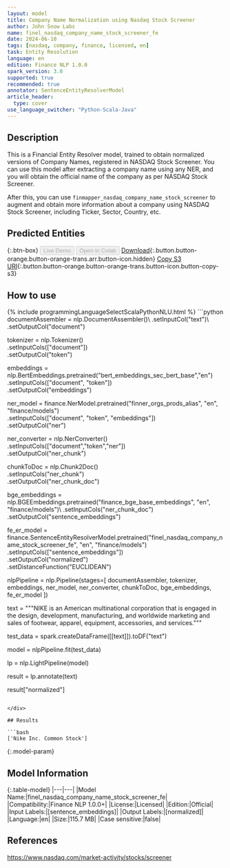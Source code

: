 ```yaml
---
layout: model
title: Company Name Normalization using Nasdaq Stock Screener
author: John Snow Labs
name: finel_nasdaq_company_name_stock_screener_fe
date: 2024-06-10
tags: [nasdaq, company, finance, licensed, en]
task: Entity Resolution
language: en
edition: Finance NLP 1.0.0
spark_version: 3.0
supported: true
recommended: true
annotator: SentenceEntityResolverModel
article_header:
  type: cover
use_language_switcher: "Python-Scala-Java"
---
```


## Description

This is a Financial Entity Resolver model, trained to obtain normalized versions of Company Names, registered in NASDAQ Stock Screener. You can use this model after extracting a company name using any NER, and you will obtain the official name of the company as per NASDAQ Stock Screener.

After this, you can use `finmapper_nasdaq_company_name_stock_screener` to augment and obtain more information about a company using NASDAQ Stock Screener, including Ticker, Sector, Country, etc.

## Predicted Entities



{:.btn-box}
<button class="button button-orange" disabled>Live Demo</button>
<button class="button button-orange" disabled>Open in Colab</button>
[Download](https://s3.amazonaws.com/auxdata.johnsnowlabs.com/finance/models/finel_nasdaq_company_name_stock_screener_fe_en_1.0.0_3.0_1718021800356.zip){:.button.button-orange.button-orange-trans.arr.button-icon.hidden}
[Copy S3 URI](s3://auxdata.johnsnowlabs.com/finance/models/finel_nasdaq_company_name_stock_screener_fe_en_1.0.0_3.0_1718021800356.zip){:.button.button-orange.button-orange-trans.button-icon.button-copy-s3}

## How to use



<div class="tabs-box" markdown="1">
{% include programmingLanguageSelectScalaPythonNLU.html %}
```python
documentAssembler = nlp.DocumentAssembler()\
    .setInputCol("text")\
    .setOutputCol("document")

tokenizer = nlp.Tokenizer()\
    .setInputCols(["document"])\
    .setOutputCol("token")

embeddings = nlp.BertEmbeddings.pretrained("bert_embeddings_sec_bert_base","en") \
    .setInputCols(["document", "token"]) \
    .setOutputCol("embeddings")

ner_model = finance.NerModel.pretrained("finner_orgs_prods_alias", "en", "finance/models")\
    .setInputCols(["document", "token", "embeddings"])\
    .setOutputCol("ner")

ner_converter = nlp.NerConverter()\
    .setInputCols(["document","token","ner"])\
    .setOutputCol("ner_chunk")

chunkToDoc = nlp.Chunk2Doc()\
    .setInputCols("ner_chunk")\
    .setOutputCol("ner_chunk_doc")

bge_embeddings = nlp.BGEEmbeddings.pretrained("finance_bge_base_embeddings", "en", "finance/models")\ 
      .setInputCols("ner_chunk_doc") \
      .setOutputCol("sentence_embeddings")
    
fe_er_model = finance.SentenceEntityResolverModel.pretrained("finel_nasdaq_company_name_stock_screener_fe", "en", "finance/models") \
    .setInputCols(["sentence_embeddings"]) \
    .setOutputCol("normalized")\
    .setDistanceFunction("EUCLIDEAN")

nlpPipeline = nlp.Pipeline(stages=[
     documentAssembler,
     tokenizer,
     embeddings,
     ner_model,
     ner_converter,
     chunkToDoc,
     bge_embeddings,
     fe_er_model
])

text = """NIKE is an American multinational corporation that is engaged in the design, development, manufacturing, and worldwide marketing and sales of footwear, apparel, equipment, accessories, and services."""

test_data = spark.createDataFrame([[text]]).toDF("text")

model = nlpPipeline.fit(test_data)

lp = nlp.LightPipeline(model)

result = lp.annotate(text)

result["normalized"]
```

</div>

## Results

```bash
['Nike Inc. Common Stock']
```

{:.model-param}
## Model Information

{:.table-model}
|---|---|
|Model Name:|finel_nasdaq_company_name_stock_screener_fe|
|Compatibility:|Finance NLP 1.0.0+|
|License:|Licensed|
|Edition:|Official|
|Input Labels:|[sentence_embeddings]|
|Output Labels:|[normalized]|
|Language:|en|
|Size:|115.7 MB|
|Case sensitive:|false|

## References

https://www.nasdaq.com/market-activity/stocks/screener